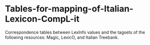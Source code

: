 # Tables-for-mapping-of-Italian-Lexicon-CompL-it
Correspondence tables between LexInfo values and the tagsets of the following resources: Magic, LexicO, and Italian Treebank.
